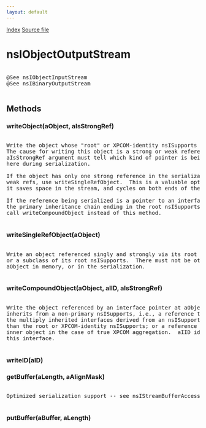 ```yaml
---
layout: default
---
```

<div id='links'><a href="../index.html">Index</a>
<a href="http://dxr.mozilla.org/mozilla-central/source/xpcom/io/nsIObjectOutputStream.idl">Source file</a>
</div>

# nsIObjectOutputStream #
<pre>  
@See nsIObjectInputStream  
@See nsIBinaryOutputStream  
  
</pre>
## Methods ##

### writeObject(aObject, aIsStrongRef) ###
<pre>  
Write the object whose "root" or XPCOM-identity nsISupports is aObject.  
The cause for writing this object is a strong or weak reference, so the  
aIsStrongRef argument must tell which kind of pointer is being followed  
here during serialization.  
  
If the object has only one strong reference in the serialization and no  
weak refs, use writeSingleRefObject.  This is a valuable optimization:  
it saves space in the stream, and cycles on both ends of the process.  
  
If the reference being serialized is a pointer to an interface not on  
the primary inheritance chain ending in the root nsISupports, you must  
call writeCompoundObject instead of this method.  
  
</pre>
### writeSingleRefObject(aObject) ###
<pre>  
Write an object referenced singly and strongly via its root nsISupports  
or a subclass of its root nsISupports.  There must not be other refs to  
aObject in memory, or in the serialization.  
  
</pre>
### writeCompoundObject(aObject, aIID, aIsStrongRef) ###
<pre>  
Write the object referenced by an interface pointer at aObject that  
inherits from a non-primary nsISupports, i.e., a reference to one of  
the multiply inherited interfaces derived from an nsISupports other  
than the root or XPCOM-identity nsISupports; or a reference to an  
inner object in the case of true XPCOM aggregation.  aIID identifies  
this interface.  
  
</pre>
### writeID(aID) ###

### getBuffer(aLength, aAlignMask) ###
<pre>  
Optimized serialization support -- see nsIStreamBufferAccess.idl.  
  
</pre>
### putBuffer(aBuffer, aLength) ###
